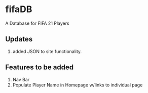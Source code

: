 # fifaDB
A Database for FIFA 21 Players

## Updates

1) added JSON to site functionality.

## Features to be added

1) Nav Bar
2) Populate Player Name in Homepage w/links to individual page



